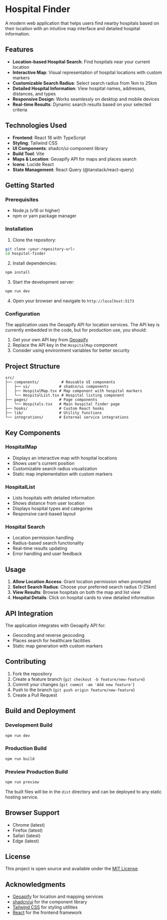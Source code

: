 
# Hospital Finder

A modern web application that helps users find nearby hospitals based on their location with an intuitive map interface and detailed hospital information.

## Features

- **Location-based Hospital Search**: Find hospitals near your current location
- **Interactive Map**: Visual representation of hospital locations with custom markers
- **Customizable Search Radius**: Select search radius from 1km to 25km
- **Detailed Hospital Information**: View hospital names, addresses, distances, and types
- **Responsive Design**: Works seamlessly on desktop and mobile devices
- **Real-time Results**: Dynamic search results based on your selected criteria

## Technologies Used

- **Frontend**: React 18 with TypeScript
- **Styling**: Tailwind CSS
- **UI Components**: shadcn/ui component library
- **Build Tool**: Vite
- **Maps & Location**: Geoapify API for maps and places search
- **Icons**: Lucide React
- **State Management**: React Query (@tanstack/react-query)

## Getting Started

### Prerequisites

- Node.js (v16 or higher)
- npm or yarn package manager

### Installation

1. Clone the repository:
```bash
git clone <your-repository-url>
cd hospital-finder
```

2. Install dependencies:
```bash
npm install
```

3. Start the development server:
```bash
npm run dev
```

4. Open your browser and navigate to `http://localhost:5173`

### Configuration

The application uses the Geoapify API for location services. The API key is currently embedded in the code, but for production use, you should:

1. Get your own API key from [Geoapify](https://www.geoapify.com/)
2. Replace the API key in the `HospitalMap` component
3. Consider using environment variables for better security

## Project Structure

```
src/
├── components/          # Reusable UI components
│   ├── ui/             # shadcn/ui components
│   ├── HospitalMap.tsx # Map component with hospital markers
│   └── HospitalList.tsx # Hospital listing component
├── pages/              # Page components
│   └── Hospitals.tsx   # Main hospital finder page
├── hooks/              # Custom React hooks
├── lib/                # Utility functions
└── integrations/       # External service integrations
```

## Key Components

### HospitalMap
- Displays an interactive map with hospital locations
- Shows user's current position
- Customizable search radius visualization
- Static map implementation with custom markers

### HospitalList
- Lists hospitals with detailed information
- Shows distance from user location
- Displays hospital types and categories
- Responsive card-based layout

### Hospital Search
- Location permission handling
- Radius-based search functionality
- Real-time results updating
- Error handling and user feedback

## Usage

1. **Allow Location Access**: Grant location permission when prompted
2. **Select Search Radius**: Choose your preferred search radius (1-25km)
3. **View Results**: Browse hospitals on both the map and list view
4. **Hospital Details**: Click on hospital cards to view detailed information

## API Integration

The application integrates with Geoapify API for:
- Geocoding and reverse geocoding
- Places search for healthcare facilities
- Static map generation with custom markers

## Contributing

1. Fork the repository
2. Create a feature branch (`git checkout -b feature/new-feature`)
3. Commit your changes (`git commit -am 'Add new feature'`)
4. Push to the branch (`git push origin feature/new-feature`)
5. Create a Pull Request

## Build and Deployment

### Development Build
```bash
npm run dev
```

### Production Build
```bash
npm run build
```

### Preview Production Build
```bash
npm run preview
```

The built files will be in the `dist` directory and can be deployed to any static hosting service.

## Browser Support

- Chrome (latest)
- Firefox (latest)
- Safari (latest)
- Edge (latest)

## License

This project is open source and available under the [MIT License](LICENSE).

## Acknowledgments

- [Geoapify](https://www.geoapify.com/) for location and mapping services
- [shadcn/ui](https://ui.shadcn.com/) for the component library
- [Tailwind CSS](https://tailwindcss.com/) for styling utilities
- [React](https://reactjs.org/) for the frontend framework
